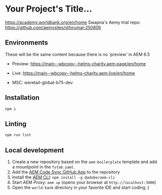 # Your Project's Title...
https://academy.worldbank.org/en/home
Swapna's Aemy trial repo: https://github.com/aemysites/sthirumal-250806

## Environments
These will be the same content because there is no 'preview' in AEM 6.5
- Preview: https://main--wbcopy--helms-charity.aem.page/en/home
- Live: https://main--wbcopy--helms-charity.aem.live/en/home

- MSC: weretail-global-b75-dev

## Installation

```sh
npm i
```

## Linting

```sh
npm run lint
```

## Local development

1. Create a new repository based on the `aem-boilerplate` template and add a mountpoint in the `fstab.yaml`.
1. Add the [AEM Code Sync GitHub App](https://github.com/apps/aem-code-sync) to the repository
1. Install the [AEM CLI](https://github.com/adobe/helix-cli): `npm install -g @adobe/aem-cli`
1. Start AEM Proxy: `aem up` (opens your browser at `http://localhost:3000`)
1. Open the `world-bank` directory in your favorite IDE and start coding :)
